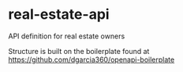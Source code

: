 # real-estate-api
API definition for real estate owners

Structure is built on the boilerplate found at https://github.com/dgarcia360/openapi-boilerplate

